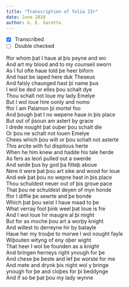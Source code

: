 ```yaml
---
title: "Transcription of folio 23r"
date: June 2018
author: G. E. Saretto
---
```


- [x] Transcribed
- [ ] Double checked

ffor whom þat I haue al þis peyne and wo  
And art my blood and to my counseil sworn  
As I ful ofte haue told þe heer biforn  
And hast be iaped here duk Theseus  
And falsly chaunged hast þi name þus  
I wol be ded or elles þou schalt dye  
Thou schalt not loue my lady Emelye  
But I wol loue hire oonly and nomo  
ffor I am Palamon þi mortel foo  
And þough þat I no wepene haue in þis place  
But out of p̉soun am astert by grace  
I drede nought þat ouþer þou schalt die  
Or þou ne schalt not louen Emelye  
Chees which þou wilt or þou schalt not asterte  
This arcite with ful dispitous herte  
When he him knew and hadde his tale herde  
As fers as leon̄ pulled out a swerde  
And seide þus by god þa fitteþ aboue  
Nere it were þat þou art sike and wood for loue  
And eek þat þou no wepne hast in þis place  
Thou schuldest neuer out of þis groue pace  
That þou ne schuldest deyen of myn honde  
ffor I diffie þe sewrte and þe bonde  
Which þat þou seist I haue maad to þe  
What verray fool þink weel þat loue is fre  
And I wol loue hir maugre al þi might  
But for as moche þou art a worþy knight  
And willest to derreyne hir by batayle  
Haue her my trouþe to morwe I wol nought fayle  
Wiþouten wityng of eny oþer wight  
That heer I wol be founden as a knight  
And bringen herneys right ynough for þe  
And chese þe beste and lef þe worste for me  
And mete and drynk þis night wol y bringe  
ynough for þe and cloþes for þi beddynge  
And if so be þat þou my lady wynne  
